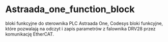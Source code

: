 # Astraada_one_function_block
bloki funkcyjne do sterownika PLC Astraada One, Codesys
bloki funkcyjne, które pozwalają na odczyt i zapis parametrów z falownika DRV28 przez komunikację EtherCAT.
